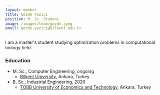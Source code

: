 ```yaml
---
layout: member
title: Gözde Yazıcı
position: M. Sc. Student
image: /images/team/gozde.jpeg
email: gozde.yazici@bilkent.edu.tr
---
```


I am a master's student studying optimization problems in computational biology field.

### Education

- M. Sc., Computer Engineering, ongoing
  - [Bilkent University](http://www.cs.bilkent.edu.tr/), Ankara, Turkey
- B. Sc., Industrial Engineering, 2020
  - [TOBB University of Economics and Technology](https://www.etu.edu.tr/en/bolum/industrial-engineering), Ankara, Turkey


